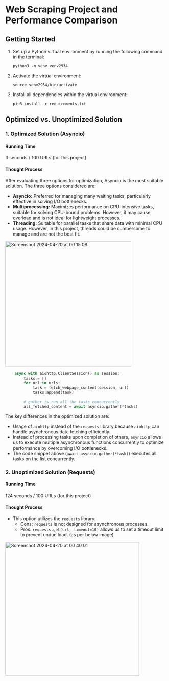 # Web Scraping Project and Performance Comparison

## Getting Started
1. Set up a Python virtual environment by running the following command in the terminal:
    ```
    python3 -m venv venv2934
    ```
2. Activate the virtual environment:
    ```
    source venv2934/bin/activate
    ```
3. Install all dependencies within the virtual environment:
    ```
    pip3 install -r requirements.txt
    ```

## Optimized vs. Unoptimized Solution
### 1. Optimized Solution (Asyncio)
#### Running Time
3 seconds / 100 URLs (for this project)

#### Thought Process
After evaluating three options for optimization, Asyncio is the most suitable solution. The three options considered are:
- **Asyncio:** Preferred for managing many waiting tasks, particularly effective in solving I/O bottlenecks.
- **Multiprocessing:** Maximizes performance on CPU-intensive tasks, suitable for solving CPU-bound problems. However, it may cause overload and is not ideal for lightweight processes.
- **Threading:** Suitable for parallel tasks that share data with minimal CPU usage. However, in this project, threads could be cumbersome to manage and are not the best fit.

<img width="394" alt="Screenshot 2024-04-20 at 00 15 08" src="https://github.com/Luciensday/gla_web_scrapper/assets/128807685/7c057fac-7323-4cb6-ae81-ec1dc194fb3a">

```python
    async with aiohttp.ClientSession() as session:
        tasks = []
        for url in urls:
            task = fetch_webpage_content(session, url)
            tasks.append(task)

        # gather is run all the tasks concurrently
        all_fetched_content = await asyncio.gather(*tasks)

```


The key differences in the optimized solution are:
- Usage of `aiohttp` instead of the `requests` library because `aiohttp` can handle asynchronous data fetching efficiently.
- Instead of processing tasks upon completion of others, `asyncio` allows us to execute multiple asynchronous functions concurrently to optimize performance by overcoming I/O bottlenecks.
- The code snippet above (`await asyncio.gather(*task)`) executes all tasks on the list concurrently.

### 2. Unoptimized Solution (Requests)
#### Running Time
124 seconds / 100 URLs (for this project)

#### Thought Process
- This option utilizes the `requests` library.
    - Cons: `requests` is not designed for asynchronous processes.
    - Pros: `requests.get(url, timeout=10)` allows us to set a timeout limit to prevent undue load. (as per below image)
  
<img width="419" alt="Screenshot 2024-04-20 at 00 40 01" src="https://github.com/Luciensday/gla_web_scrapper/assets/128807685/bdc66487-d491-452b-9e88-30c45e7ebf7f">
